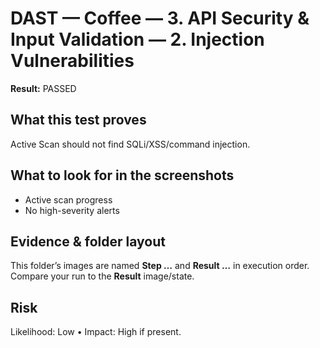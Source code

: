 ﻿# DAST — Coffee — 3. API Security & Input Validation — 2. Injection Vulnerabilities

**Result:** PASSED

## What this test proves

Active Scan should not find SQLi/XSS/command injection.

## What to look for in the screenshots

- Active scan progress
- No high-severity alerts

## Evidence & folder layout

This folder’s images are named **Step …** and **Result …** in execution order. Compare your run to the **Result** image/state.

## Risk

Likelihood: Low • Impact: High if present.


